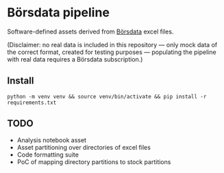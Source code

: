 # Börsdata pipeline
Software-defined assets derived from [Börsdata](https://borsdata.se/en) excel files.

(Disclaimer: no real data is included in this repository — only mock data of the correct format, created for testing purposes — populating the pipeline with real data requires a Börsdata subscription.)


## Install
```
python -m venv venv && source venv/bin/activate && pip install -r requirements.txt
```


## TODO
- Analysis notebook asset
- Asset partitioning over directories of excel files
- Code formatting suite
- PoC of mapping directory partitions to stock partitions

